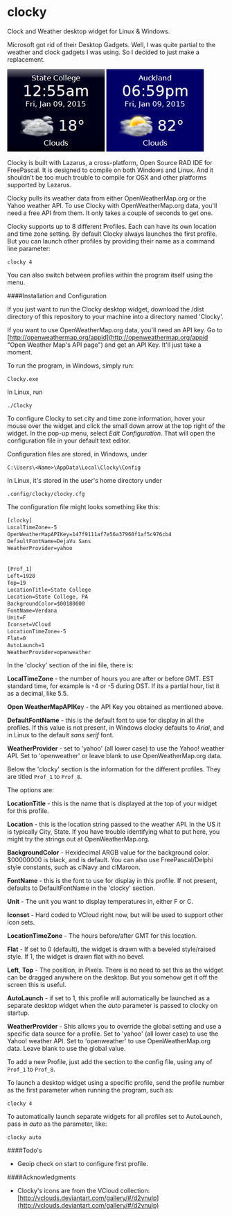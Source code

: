 clocky
======

Clock and Weather desktop widget for Linux &amp; Windows.


Microsoft got rid of their Desktop Gadgets.  Well, I was quite partial to the weather and clock gadgets I was using.  So I decided to just make a replacement.

![](clocky-screen-1.png) ![](clocky-screen-2.png)


Clocky is built with Lazarus, a cross-platform, Open Source RAD IDE for FreePascal.  It is designed to compile on both Windows and Linux.  And it shouldn't be too much trouble to compile for OSX and other platforms supported by Lazarus.

Clocky pulls its weather data from either OpenWeatherMap.org or the Yahoo weather API.  To use Clocky with OpenWeatherMap.org data, you'll need a free API from them.  It only takes a couple of seconds to get one.

Clocky supports up to 8 different Profiles.  Each can have its own location and time zone setting.  By default Clocky always launches the first profile.  But you can launch other profiles by providing their name as a command line parameter:

    clocky 4

You can also switch between profiles within the program itself using the menu.


####Installation and Configuration

If you just want to run the Clocky desktop widget, download the /dist directory of this repository to your machine into a directory named 'Clocky'.

If you want to use OpenWeatherMap.org data, you'll need an API key.  Go to [http://openweathermap.org/appid](http://openweathermap.org/appid "Open Weather Map's API page") and get an API Key.  It'll just take a moment.

To run the program, in Windows, simply run:

    Clocky.exe

In Linux, run


    ./Clocky

To configure Clocky to set city and time zone information, hover your mouse over the widget and click the small down arrow at the top right of the widget.  In the pop-up menu, select *Edit Configuration*.  That will open the configuration file in your default text editor.

Configuration files are stored, in Windows, under

    C:\Users\<Name>\AppData\Local\Clocky\Config

In Linux, it's stored in the user's home directory under

	.config/clocky/clocky.cfg 

The configuration file might looks something like this:

	[clocky]
	LocalTimeZone=-5
	OpenWeatherMapAPIKey=147f9111af7e56a37960f1af5c976cb4
    DefaultFontName=DejaVu Sans
	WeatherProvider=yahoo


	[Prof_1]
	Left=1928
	Top=19
	LocationTitle=State College
	Location=State College, PA
	BackgroundColor=$00180000
	FontName=Verdana
	Unit=F
	Iconset=VCloud
	LocationTimeZone=-5
	Flat=0
	AutoLaunch=1
	WeatherProvider=openweather


In the 'clocky' section of the ini file, there is:

**LocalTimeZone** - the number of hours you are after or before GMT.  EST standard time, for example is -4 or -5 during DST.  If its a partial hour, list it as a decimal, like 5.5.

**Open WeatherMapAPIKe**y - the API Key you obtained as mentioned above.

**DefaultFontName** - this is the default font to use for display in all the profiles.  If this value is not present, in Windows clocky defaults to *Arial*, and in Linux to the default *sans serif* font.

**WeatherProvider** - set to 'yahoo' (all lower case) to use the Yahoo! weather API.  Set to 'openweather' or leave blank to use OpenWeatherMap.org data.


Below the 'clocky' section is the information for the different profiles.  They are titled `Prof_1` to `Prof_8`.   

The options are:

**LocationTitle** - this is the name that is displayed at the top of your widget for this profile.

**Location** - this is the location string passed to the weather API.  In the US it is typically City, State.  If you have trouble identifying what to put here, you might try the strings out at OpenWeatherMap.org.

**BackgroundColor** - Hexidecimal ARGB value for the background color.  $00000000 is black, and is default.  You can also use FreePascal/Delphi style constants, such as clNavy and clMaroon.

**FontName** - this is the font to use for display in this profile.  If not present, defaults to DefaultFontName in the 'clocky' section.

**Unit** - The unit you want to display temperatures in, either F or C.

**Iconset** - Hard coded to VCloud right now, but will be used to support other icon sets.

**LocationTimeZone** - The hours before/after GMT for this location.

**Flat** - If set to 0 (default), the widget is drawn with a beveled style/raised style.  If 1, the widget is drawn flat with no bevel.

**Left**, **Top** - The position, in Pixels.  There is no need to set this as the widget can be dragged anywhere on the desktop.  But you somehow get it off the screen this is useful.

**AutoLaunch** - if set to 1, this profile will automatically be launched as a separate desktop widget when the *auto* parameter is passed to clocky on startup.

**WeatherProvider** - Shis allows you to override the global setting and use a specific data source for a profile.  Set to 'yahoo' (all lower case) to use the Yahoo! weather API.  Set to 'openweather' to use OpenWeatherMap.org data.  Leave blank to use the global value.


To add a new Profile, just add the section to the config file, using any of `Prof_1` to `Prof_8`.

To launch a desktop widget using a specific profile, send the profile number as the first parameter when running the program, such as:

	clocky 4

To automatically launch separate widgets for all profiles set to AutoLaunch, pass in *auto* as the parameter, like:

	clocky auto



####Todo's
- Geoip check on start to configure first profile.


####Acknowledgments
 - Clocky's icons are from the VCloud collection: [http://vclouds.deviantart.com/gallery/#/d2ynulp](http://vclouds.deviantart.com/gallery/#/d2ynulp)
